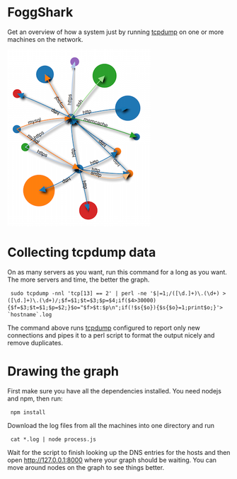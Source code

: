 FoggShark
===

Get an overview of how a system just by running [tcpdump](http://www.tcpdump.org) on one or more machines on the network.

![graph](graph.png)


Collecting tcpdump data
===

On as many servers as you want, run this command for a long as you want. The more servers and time, the better the graph.

     sudo tcpdump -nnl 'tcp[13] == 2' | perl -ne '$|=1;/([\d.]+)\.(\d+) > ([\d.]+)\.(\d+)/;$f=$1;$t=$3;$p=$4;if($4>30000){$f=$3;$t=$1;$p=$2;}$o="$f>$t:$p\n";if(!$s{$o}){$s{$o}=1;print$o;}'> `hostname`.log

The command above runs [tcpdump](http://www.tcpdump.org) configured to report only new connections and pipes it to a perl script to format the output nicely and remove duplicates.

Drawing the graph
===

First make sure you have all the dependencies installed. You need nodejs and npm, then run:

     npm install

Download the log files from all the machines into one directory and run

     cat *.log | node process.js

Wait for the script to finish looking up the DNS entries for the hosts and then open http://127.0.0.1:8000 where your graph should be waiting. You can move around nodes on the graph to see things better.
